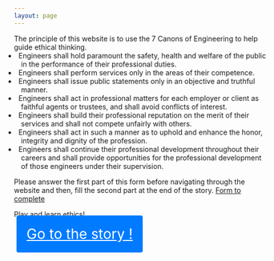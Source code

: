 ```yaml
---
layout: page
---
```

<head>
  <meta name="viewport" content="width=device-width, initial-scale=1">
  <style>
    .button {
      border-radius: 4px;
      background-color: #007bff;
      border: none;
      color: #FFFFFF;
      text-align: center;
      font-size: 28px;
      padding: 20px;
      width: 200px;
      transition: all 0.5s;
      cursor: pointer;
      margin: 5px;
    }

    .button span {
      cursor: pointer;
      display: inline-block;
      position: relative;
      transition: 0.5s;
    }

    .button span:after {
      content: '\00bb';
      position: absolute;
      opacity: 0;
      top: 0;
      right: -20px;
      transition: 0.5s;
    }

    .button:hover span {
      padding-right: 25px;
    }

    .button:hover span:after {
      opacity: 1;
      right: 0;
    }
    .home-button a:hover, a:focus {
    color: #FFFFFF;

  }
  li{
    list-style-type: disc;
    list-style-position: inside;
    text-indent: -25px;
    padding-left: 1em;
}
  </style>
</head>
The principle of this website is to use the 7 Canons of Engineering to help guide ethical thinking.
<li>Engineers shall hold paramount the safety, health and welfare of the public in the performance of their professional duties.
</li>
<li>Engineers shall perform services only in the areas of their competence.
</li>
<li>Engineers shall issue public statements only in an objective and truthful manner.
</li>
<li>Engineers shall act in professional matters for each employer or client as faithful agents or trustees, and shall avoid conflicts of interest.
</li>
<li>Engineers shall build their professional reputation on the merit of their services and shall not compete unfairly with others.
</li>
<li>Engineers shall act in such a manner as to uphold and enhance the honor, integrity and dignity of the profession.
</li>
<li>Engineers shall continue their professional development throughout their careers and shall provide opportunities for the professional development of those engineers under their supervision.
</li>

<p> Please answer the first part of this form before navigating through the website and then, fill the second part at the end of the story. <a href="https://forms.gle/VQ8eodV7pjieKQxZ7" target=" _blank" ><span> Form to complete</span></a> </p>

<div class="text-center">
      <p>Play and learn ethics!</p>
      <div class='home-button'>
        <a href="/choice1" class="button"><span>Go to the story !</span></a>
      </div>
</div>

